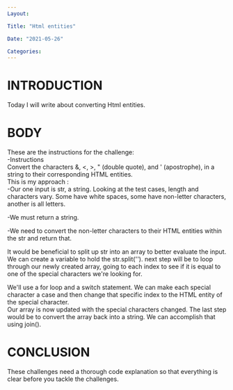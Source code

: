 ```yaml
---
Layout:

Title: "Html entities"

Date: "2021-05-26"

Categories:
---
```


# INTRODUCTION
Today I will write about converting Html entities.


# BODY
These are the instructions for the challenge: <br>
-Instructions <br >
Convert the characters &, <, >, " (double quote), and ' (apostrophe), in a string to their corresponding HTML entities. <br>
This is my approach : <br>
-Our one input is str, a string. Looking at the test cases, length and characters vary. Some have white spaces, some have non-letter characters, another is all letters. <br>

-We must return a string. <br>

-We need to convert the non-letter characters to their HTML entities within the str and return that. <br>

 It would be beneficial to split up str into an array to better evaluate the input.<br>
 We can create a variable to hold the str.split('').
 next step will be to loop through our newly created array, going to each index to see if it is equal to one of the special characters we're looking for.<br>

We'll use a for loop and a switch statement. We can make each special character a case and then change that specific index to the HTML entity of the special character.<br>
Our array is now updated with the special characters changed. The last step would be to convert the array back into a string. We can accomplish that using join().<br>

# CONCLUSION
These challenges need a thorough code explanation so that everything is clear before you tackle the challenges.
